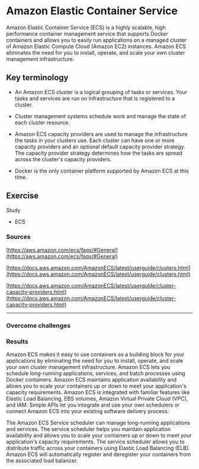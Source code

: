 # Amazon Elastic Container Service

Amazon Elastic Container Service (ECS) is a highly scalable, high performance container management service that supports Docker containers and allows you to easily run applications on a managed cluster of Amazon Elastic Compute Cloud (Amazon EC2) instances. Amazon ECS eliminates the need for you to install, operate, and scale your own cluster management infrastructure.

## Key terminology

- An Amazon ECS cluster is a logical grouping of tasks or services. Your tasks and services are run on infrastructure that is registered to a cluster.

- Cluster management systems schedule work and manage the state of each cluster resource. 

- Amazon ECS capacity providers are used to manage the infrastructure the tasks in your clusters use. Each cluster can have one or more capacity providers and an optional default capacity provider strategy. The capacity provider strategy determines how the tasks are spread across the cluster's capacity providers. 

- Docker is the only container platform supported by Amazon ECS at this time.

## Exercise

Study
- ECS

### Sources

[https://aws.amazon.com/ecs/faqs/#General](https://aws.amazon.com/ecs/faqs/#General)

[https://docs.aws.amazon.com/AmazonECS/latest/userguide/clusters.html](https://docs.aws.amazon.com/AmazonECS/latest/userguide/clusters.html)

[https://docs.aws.amazon.com/AmazonECS/latest/userguide/cluster-capacity-providers.html](https://docs.aws.amazon.com/AmazonECS/latest/userguide/cluster-capacity-providers.html)

****

### Overcome challenges

### Results

Amazon ECS makes it easy to use containers as a building block for your applications by eliminating the need for you to install, operate, and scale your own cluster management infrastructure. Amazon ECS lets you schedule long-running applications, services, and batch processes using Docker containers. Amazon ECS maintains application availability and allows you to scale your containers up or down to meet your application's capacity requirements. Amazon ECS is integrated with familiar features like Elastic Load Balancing, EBS volumes, Amazon Virtual Private Cloud (VPC), and IAM. Simple APIs let you integrate and use your own schedulers or connect Amazon ECS into your existing software delivery process.

The Amazon ECS Service scheduler can manage long-running applications and services. The service scheduler helps you maintain application availability and allows you to scale your containers up or down to meet your application's capacity requirements. The service scheduler allows you to distribute traffic across your containers using Elastic Load Balancing (ELB). Amazon ECS will automatically register and deregister your containers from the associated load balancer.